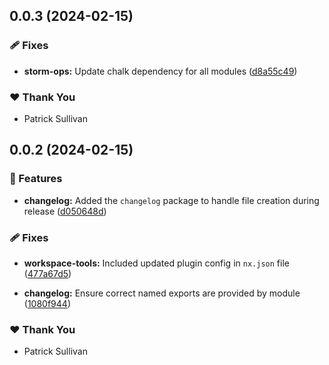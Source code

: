 ## 0.0.3 (2024-02-15)


### 🩹 Fixes

- **storm-ops:** Update chalk dependency for all modules ([d8a55c49](https://github.com/storm-software/storm-ops/commit/d8a55c49))


### ❤️  Thank You

- Patrick Sullivan

## 0.0.2 (2024-02-15)


### 🚀 Features

- **changelog:** Added the `changelog` package to handle file creation during release ([d050648d](https://github.com/storm-software/storm-ops/commit/d050648d))


### 🩹 Fixes

- **workspace-tools:** Included updated plugin config in `nx.json` file ([477a67d5](https://github.com/storm-software/storm-ops/commit/477a67d5))

- **changelog:** Ensure correct named exports are provided by module ([1080f944](https://github.com/storm-software/storm-ops/commit/1080f944))


### ❤️  Thank You

- Patrick Sullivan